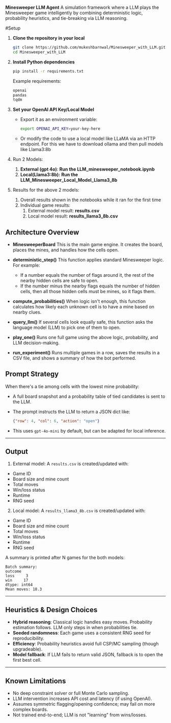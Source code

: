 
**Minesweeper LLM Agent**
A simulation framework where a LLM plays the Minesweeper game intelligently by combining deterministic logic, probability heuristics, and tie-breaking via LLM reasoning.

#Setup

1. **Clone the repository in your local**

   ```bash
   git clone https://github.com/mukeshbarnwal/Minesweeper_with_LLM.git
   cd Minesweeper_with_LLM
   ```

2. **Install Python dependencies**

   ```bash
   pip install -r requirements.txt
   ```

   Example requirements:

   ```txt
   openai
   pandas
   tqdm
   ```

3. **Set your OpenAI API Key/Local Model**

   * Export it as an environment variable:

     ```bash
     export OPENAI_API_KEY=your-key-here
     ```
   * Or modify the code to use a local model like LLaMA via an HTTP endpoint. For this we have to download ollama and then pull models like Llama3:8b

4. Run 2 Models:
   1. **External (gpt 4o)**: **Run the LLM_minesweeper_notebook.ipynb**
   2. **Local(Llama3:8b):** **Run the LLM_Minesweeper_Local_Model_Llama3_8b**
6. Results for the above 2 models:
   1. Overall results shown in the notebooks while it ran for the first time
   2. Individual game results:
       1. External model result: **results.csv**
       2. Local model result: **results_llama3_8b.csv**



## Architecture Overview

* **MinesweeperBoard**
  This is the main game engine. It creates the board, places the mines, and handles how the cells open.

* **deterministic\_step()**
  This function applies standard Minesweeper logic. For example:

  * If a number equals the number of flags around it, the rest of the nearby hidden cells are safe to open.
  * If the number minus the nearby flags equals the number of hidden cells, then all those hidden cells must be mines, so it flags them.

* **compute\_probabilities()**
  When logic isn't enough, this function calculates how likely each unknown cell is to have a mine based on nearby clues.

* **query\_llm()**
  If several cells look equally safe, this function asks the language model (LLM) to pick one of them to open.

* **play\_one()**
  Runs one full game using the above logic, probability, and LLM decision-making.

* **run\_experiment()**
  Runs multiple games in a row, saves the results in a CSV file, and shows a summary of how the bot performed.


## Prompt Strategy

When there's a tie among cells with the lowest mine probability:

* A full board snapshot and a probability table of tied candidates is sent to the LLM.
* The prompt instructs the LLM to return a JSON dict like:

  ```json
  {"row": 4, "col": 6, "action": "open"}
  ```
* This uses `gpt-4o-mini` by default, but can be adapted for local inference.

---

## Output

1. External model:
A `results.csv` is created/updated with:

* Game ID
* Board size and mine count
* Total moves
* Win/loss status
* Runtime
* RNG seed

2. Local model:
A `results_llama3_8b.csv` is created/updated with:

* Game ID
* Board size and mine count
* Total moves
* Win/loss status
* Runtime
* RNG seed

  
A summary is printed after N games for the both models:

```
Batch summary:
outcome
loss     3
win     17
dtype: int64
Mean moves: 18.3
```

---

## Heuristics & Design Choices

* **Hybrid reasoning**: Classical logic handles easy moves. Probability estimation follows. LLM only steps in when probabilities tie.
* **Seeded randomness**: Each game uses a consistent RNG seed for reproducibility.
* **Efficiency**: Probability heuristics avoid full CSP/MC sampling (though upgradeable).
* **Model fallback**: If LLM fails to return valid JSON, fallback is to open the first best cell.

---

## Known Limitations

* No deep constraint solver or full Monte Carlo sampling.
* LLM intervention increases API cost and latency (if using OpenAI).
* Assumes symmetric flagging/opening confidence; may fail on more complex boards.
* Not trained end-to-end; LLM is not "learning" from wins/losses.

